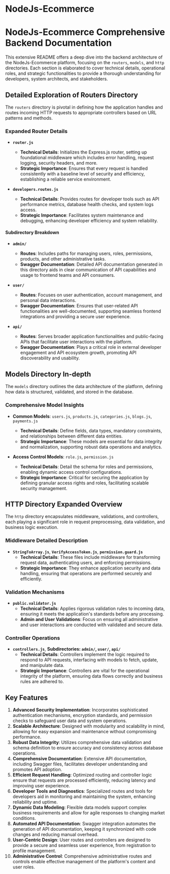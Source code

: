 # NodeJs-Ecommerce
# NodeJs-Ecommerce Comprehensive Backend Documentation

This extensive README offers a deep dive into the backend architecture of the NodeJs-Ecommerce platform, focusing on the `routers`, `models`, and `http` directories. Each section is elaborated to cover technical details, operational roles, and strategic functionalities to provide a thorough understanding for developers, system architects, and stakeholders.

## Detailed Exploration of Routers Directory

The `routers` directory is pivotal in defining how the application handles and routes incoming HTTP requests to appropriate controllers based on URL patterns and methods.

### Expanded Router Details

- **`router.js`**
  - **Technical Details**: Initializes the Express.js router, setting up foundational middleware which includes error handling, request logging, security headers, and more.
  - **Strategic Importance**: Ensures that every request is handled consistently with a baseline level of security and efficiency, establishing a reliable service environment.

- **`developers.routes.js`**
  - **Technical Details**: Provides routes for developer tools such as API performance metrics, database health checks, and system logs access.
  - **Strategic Importance**: Facilitates system maintenance and debugging, enhancing developer efficiency and system reliability.

#### Subdirectory Breakdown

- **`admin/`**
  - **Routes**: Includes paths for managing users, roles, permissions, products, and other administrative tasks.
  - **Swagger Documentation**: Detailed API documentation generated in this directory aids in clear communication of API capabilities and usage to frontend teams and API consumers.

- **`user/`**
  - **Routes**: Focuses on user authentication, account management, and personal data interactions.
  - **Swagger Documentation**: Ensures that user-related API functionalities are well-documented, supporting seamless frontend integrations and providing a secure user experience.

- **`api/`**
  - **Routes**: Serves broader application functionalities and public-facing APIs that facilitate user interactions with the platform.
  - **Swagger Documentation**: Plays a critical role in external developer engagement and API ecosystem growth, promoting API discoverability and usability.

## Models Directory In-depth

The `models` directory outlines the data architecture of the platform, defining how data is structured, validated, and stored in the database.

### Comprehensive Model Insights

- **Common Models**: `users.js`, `products.js`, `categories.js`, `blogs.js`, `payments.js`
  - **Technical Details**: Define fields, data types, mandatory constraints, and relationships between different data entities.
  - **Strategic Importance**: These models are essential for data integrity and normalization, supporting robust data operations and analytics.

- **Access Control Models**: `role.js`, `permission.js`
  - **Technical Details**: Detail the schema for roles and permissions, enabling dynamic access control configurations.
  - **Strategic Importance**: Critical for securing the application by defining granular access rights and roles, facilitating scalable security management.

## HTTP Directory Expanded Overview

The `http` directory encapsulates middleware, validations, and controllers, each playing a significant role in request preprocessing, data validation, and business logic execution.

### Middleware Detailed Description

- **`StringToArray.js`**, **`VerifyAccessToken.js`**, **`permission.guard.js`**
  - **Technical Details**: These files include middleware for transforming request data, authenticating users, and enforcing permissions.
  - **Strategic Importance**: They enhance application security and data handling, ensuring that operations are performed securely and efficiently.

### Validation Mechanisms

- **`public.validator.js`**
  - **Technical Details**: Applies rigorous validation rules to incoming data, ensuring it meets the application's standards before any processing.
  - **Admin and User Validations**: Focus on ensuring all administrative and user interactions are conducted with validated and secure data.

### Controller Operations

- **`controllers.js`**, **Subdirectories: `admin/`, `user/`, `api/`**
  - **Technical Details**: Controllers implement the logic required to respond to API requests, interfacing with models to fetch, update, and manipulate data.
  - **Strategic Importance**: Controllers are vital for the operational integrity of the platform, ensuring data flows correctly and business rules are adhered to.

## Key Features

1. **Advanced Security Implementation**: Incorporates sophisticated authentication mechanisms, encryption standards, and permission checks to safeguard user data and system operations.
2. **Scalable Architecture**: Designed with modularity and scalability in mind, allowing for easy expansion and maintenance without compromising performance.
3. **Robust Data Integrity**: Utilizes comprehensive data validation and schema definition to ensure accuracy and consistency across database operations.
4. **Comprehensive Documentation**: Extensive API documentation, including Swagger files, facilitates developer understanding and promotes API adoption.
5. **Efficient Request Handling**: Optimized routing and controller logic ensure that requests are processed efficiently, reducing latency and improving user experience.
6. **Developer Tools and Diagnostics**: Specialized routes and tools for developers aid in monitoring and maintaining the system, enhancing reliability and uptime.
7. **Dynamic Data Modeling**: Flexible data models support complex business requirements and allow for agile responses to changing market conditions.
8. **Automated API Documentation**: Swagger integration automates the generation of API documentation, keeping it synchronized with code changes and reducing manual overhead.
9. **User-Centric Design**: User routes and controllers are designed to provide a secure and seamless user experience, from registration to profile management.
10. **Administrative Control**: Comprehensive administrative routes and controls enable effective management of the platform's content and user roles.

